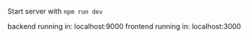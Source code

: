 Start server with `npm run dev`

backend running in: localhost:9000
frontend running in: localhost:3000
